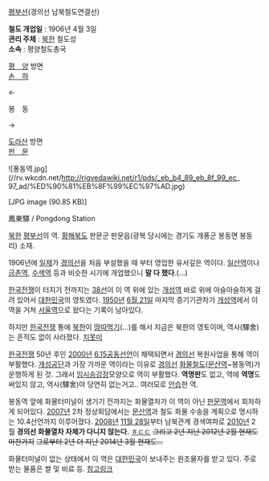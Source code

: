 [평부선](%ED%8F%89%EB%B6%80%EC%84%A0.md)(경의선 남북철도연결선)

**철도 개업일** : 1906년 4월 3일  
**관리 주체** : [북한](%EB%B6%81%ED%95%9C.md) 철도성  
**소속** : 평양철도총국 

[평　양](%ED%8F%89%EC%96%91%EC%97%AD.md) 방면  
[손　하](%EC%86%90%ED%95%98%EC%97%AD.md)

←

봉　동

→

[도라산](%EB%8F%84%EB%9D%BC%EC%82%B0%EC%97%AD.md) 방면  
[판　문](%ED%8C%90%EB%AC%B8%EC%97%AD.md)

  

![퐁동역.jpg](//rv.wkcdn.net/http://rigvedawiki.net/r1/pds/_eb_b4_89_eb_8f_99_ec_
97_ad/%ED%90%81%EB%8F%99%EC%97%AD.jpg)

[JPG image (90.85 KB)]

鳳東驛 / Pongdong Station

[북한](%EB%B6%81%ED%95%9C.md) [평부선](%ED%8F%89%EB%B6%80%EC%84%A0.md)의 역.
[황해북도](%ED%99%A9%ED%95%B4%EB%B6%81%EB%8F%84.md) 판문군 판문읍(광복 당시에는 경기도 개풍군 봉동면
봉동리) 소재.

1906년에 [일제](%EC%9D%BC%EC%A0%9C.md)가
[경의선](%EA%B2%BD%EC%9D%98%EC%84%A0.md)을 처음 부설했을 때 부터 영업한 유서깊은 역이다.
[일산역](%EC%9D%BC%EC%82%B0%EC%97%AD.md)이나
[금촌역](%EA%B8%88%EC%B4%8C%EC%97%AD.md),
[수색역](%EC%88%98%EC%83%89%EC%97%AD.md) 등과 비슷한 시기에 개업했으니 **말 다 했다**.(...)

[한국전쟁](%ED%95%9C%EA%B5%AD%EC%A0%84%EC%9F%81.md)이 터지기 전까지는
[38선](38%EC%84%A0.md)이 이 역 위에 있는 [개성역](%EA%B0%9C%EC%84%B1%EC%97%AD.md)
바로 위에 아슬아슬하게 걸려 있어서 [대한민국](%EB%8C%80%ED%95%9C%EB%AF%BC%EA%B5%AD.md)의 영토였다.
[1950년](1950%EB%85%84.md) [6월 21일](6%EC%9B%94%2021%EC%9D%BC.md) 마지막
증기기관차가 [개성역](%EA%B0%9C%EC%84%B1%EC%97%AD.md)에서 이 역을 거쳐
[서울역](%EC%84%9C%EC%9A%B8%EC%97%AD.md)으로 왔다는 기록이 남아있다.

하지만 [한국전쟁](%ED%95%9C%EA%B5%AD%EC%A0%84%EC%9F%81.md) 통에
[북한](%EB%B6%81%ED%95%9C.md)이
[땅따먹기](%EB%95%85%EB%94%B0%EB%A8%B9%EA%B8%B0.md)(...)를 해서 지금은 북한의 영토이며,
역사(驛舍)는 흔적도 없이 사라졌다. [지못미](%EC%A7%80%EB%AA%BB%EB%AF%B8.md)

[한국전쟁](%ED%95%9C%EA%B5%AD%EC%A0%84%EC%9F%81.md) 50년 후인
[2000년](2000%EB%85%84.md) [6.15공동선언](6.15%20%EA%B3%B5%EB%8F%99%EC%84%A0%EC%96%B8.md)이 채택되면서
[경의선](%EA%B2%BD%EC%9D%98%EC%84%A0.md) 복원사업을 통해 역이 부활했다.
[개성공단](%EA%B0%9C%EC%84%B1%EA%B3%B5%EB%8B%A8.md)과 가장 가까운 역이라는 이유로
[경의선](%EA%B2%BD%EC%9D%98%EC%84%A0.md) [화물철도](%ED%99%94%EB%AC%BC%EC%B2%A0%EB%8F%84.md)([문산역](%EB%AC%B8%EC%82%B0%EC%97%AD.md)~봉동역)가 운행하게 된 것. 그래서
[임시승강장](%EC%9E%84%EC%8B%9C%EC%8A%B9%EA%B0%95%EC%9E%A5.md)모양으로 역이 부활했다.
**역명판**도 없고, 역에 **역명**도 써있지 않고, 역사(驛舍)야 당연히 없는거고.. 여러모로
[안습](%EC%95%88%EC%8A%B5.md)한 역.

봉동역 앞에 화물터미널이 생기기 전까지는 화물열차가 이 역이 아닌
[판문역](%ED%8C%90%EB%AC%B8%EC%97%AD.md)에서 회차하게 되어있다.
[2007년](2007%EB%85%84.md) 2차 정상회담에서는
[문산역](%EB%AC%B8%EC%82%B0%EC%97%AD.md)과 철도 화물 수송을 계획으로 명시하는 10.4선언까지 이루어졌다.
[2008년](2008%EB%85%84.md) [11월 28일](11%EC%9B%94%2028%EC%9D%BC.md)부터 남북관계
경색여파로 [2010년](2010%EB%85%84.md) 2월 **경의선 화물열차 자체가 다니지 않는다.**
[ㅎㄷㄷ](%E3%85%8E%E3%84%B7%E3%84%B7.md) <del>그리고 2년 지난 2012년 2월 현재도
마찬가지</del> <del>그로부터 2년 더 지난 2014년 3월 현재도...</del>

화물터미널이 없는 상태에서 이 역은 [대한민국](%EB%8C%80%ED%95%9C%EB%AF%BC%EA%B5%AD.md)이 보내주는
원조물자를 받고 있다. 주로 받는 물품은 쌀 및 비료 등.
[참고링크](http://blog.naver.com/elvi97?Redirect=Log&logNo=100041450084)

